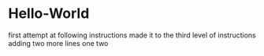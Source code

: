 # Hello-World
first attempt at following instructions
made it to the third level of instructions
adding two more lines
one
two
